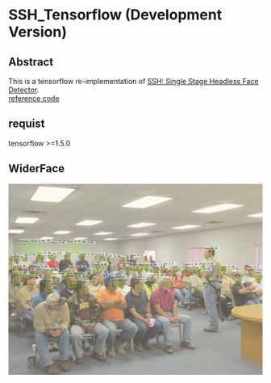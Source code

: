 # SSH_Tensorflow (Development Version)

## Abstract
This is a tensorflow re-implementation of [ SSH: Single Stage Headless Face Detector](https://arxiv.org/pdf/1708.03979.pdf).     
[reference code](https://github.com/DetectionTeamUCAS/SSH_Tensorflow) 

## requist
tensorflow >=1.5.0

## WiderFace 
![test](./src/test/det_test.jpg)
